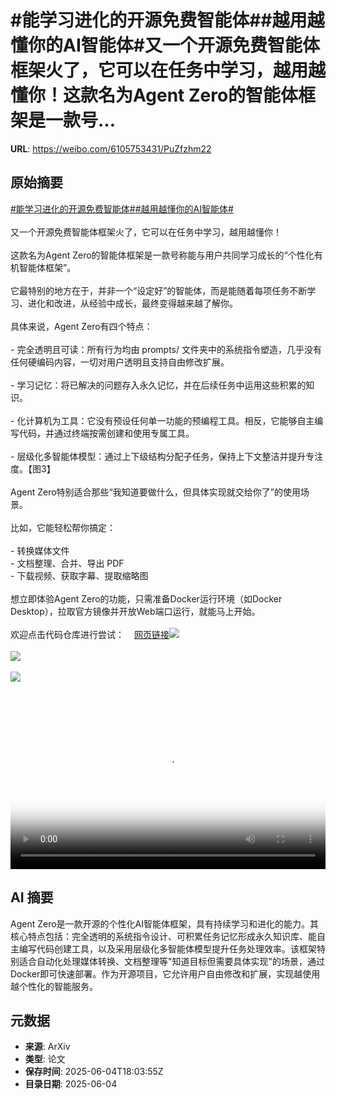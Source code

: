 # #能学习进化的开源免费智能体##越用越懂你的AI智能体#又一个开源免费智能体框架火了，它可以在任务中学习，越用越懂你！这款名为Agent Zero的智能体框架是一款号...

**URL**: https://weibo.com/6105753431/PuZfzhm22

## 原始摘要

<a href="https://m.weibo.cn/search?containerid=231522type%3D1%26t%3D10%26q%3D%23%E8%83%BD%E5%AD%A6%E4%B9%A0%E8%BF%9B%E5%8C%96%E7%9A%84%E5%BC%80%E6%BA%90%E5%85%8D%E8%B4%B9%E6%99%BA%E8%83%BD%E4%BD%93%23&amp;extparam=%23%E8%83%BD%E5%AD%A6%E4%B9%A0%E8%BF%9B%E5%8C%96%E7%9A%84%E5%BC%80%E6%BA%90%E5%85%8D%E8%B4%B9%E6%99%BA%E8%83%BD%E4%BD%93%23" data-hide=""><span class="surl-text">#能学习进化的开源免费智能体#</span></a><a href="https://m.weibo.cn/search?containerid=231522type%3D1%26t%3D10%26q%3D%23%E8%B6%8A%E7%94%A8%E8%B6%8A%E6%87%82%E4%BD%A0%E7%9A%84AI%E6%99%BA%E8%83%BD%E4%BD%93%23&amp;extparam=%23%E8%B6%8A%E7%94%A8%E8%B6%8A%E6%87%82%E4%BD%A0%E7%9A%84AI%E6%99%BA%E8%83%BD%E4%BD%93%23" data-hide=""><span class="surl-text">#越用越懂你的AI智能体#</span></a><br><br>又一个开源免费智能体框架火了，它可以在任务中学习，越用越懂你！<br><br>这款名为Agent Zero的智能体框架是一款号称能与用户共同学习成长的“个性化有机智能体框架”。<br><br>它最特别的地方在于，并非一个“设定好”的智能体，而是能随着每项任务不断学习、进化和改进，从经验中成长，最终变得越来越了解你。<br><br>具体来说，Agent Zero有四个特点：<br><br>- 完全透明且可读：所有行为均由 prompts/ 文件夹中的系统指令塑造，几乎没有任何硬编码内容，一切对用户透明且支持自由修改扩展。<br><br>- 学习记忆：将已解决的问题存入永久记忆，并在后续任务中运用这些积累的知识。<br><br>- 化计算机为工具：它没有预设任何单一功能的预编程工具。相反，它能够自主编写代码，并通过终端按需创建和使用专属工具。<br><br>- 层级化多智能体模型：通过上下级结构分配子任务，保持上下文整洁并提升专注度。【图3】<br><br>Agent Zero特别适合那些“我知道要做什么，但具体实现就交给你了”的使用场景。<br><br>比如，它能轻松帮你搞定：<br><br>- 转换媒体文件<br>- 文档整理、合并、导出 PDF<br>- 下载视频、获取字幕、提取缩略图<br><br>想立即体验Agent Zero的功能，只需准备Docker运行环境（如Docker Desktop），拉取官方镜像并开放Web端口运行，就能马上开始。<br><br>欢迎点击代码仓库进行尝试：<a href="https://weibo.cn/sinaurl?u=https%3A%2F%2Fgithub.com%2Ffrdel%2Fagent-zero" data-hide=""><span class="url-icon"><img style="width: 1rem;height: 1rem" src="https://h5.sinaimg.cn/upload/2015/09/25/3/timeline_card_small_web_default.png" referrerpolicy="no-referrer"></span><span class="surl-text">网页链接</span></a><img style="" src="https://tvax3.sinaimg.cn/large/006Fd7o3gy1i23duqodwrj30qm0zkwof.jpg" referrerpolicy="no-referrer"><br><br><img style="" src="https://tvax4.sinaimg.cn/large/006Fd7o3ly1i23dw0e4mqj31hc0u074c.jpg" referrerpolicy="no-referrer"><br><br><img style="" src="https://tvax1.sinaimg.cn/large/006Fd7o3gy1i23dv1xwj9j30zk0ecagl.jpg" referrerpolicy="no-referrer"><br><br><br clear="both"><div style="clear: both"></div><video controls="controls" poster="https://tvax2.sinaimg.cn/orj480/006Fd7o3ly1i23dvzwwq6j31hc0u0dil.jpg" style="width: 100%"><source src="https://f.video.weibocdn.com/o0/Zy4P7NqJlx08oMmHNJJu01041200CF6W0E010.mp4?label=mp4_720p&amp;template=1280x720.25.0&amp;ori=0&amp;ps=1CwnkDw1GXwCQx&amp;Expires=1749063764&amp;ssig=fhPmDQufAo&amp;KID=unistore,video"><source src="https://f.video.weibocdn.com/o0/O5020ywhlx08oMmHYmYU01041200jdCt0E010.mp4?label=mp4_hd&amp;template=852x480.25.0&amp;ori=0&amp;ps=1CwnkDw1GXwCQx&amp;Expires=1749063764&amp;ssig=3fuuub7qqK&amp;KID=unistore,video"><source src="https://f.video.weibocdn.com/o0/mJuTvZfolx08oMmH6bK801041200bjki0E010.mp4?label=mp4_ld&amp;template=640x360.25.0&amp;ori=0&amp;ps=1CwnkDw1GXwCQx&amp;Expires=1749063764&amp;ssig=vqyZjJlAlv&amp;KID=unistore,video"><p>视频无法显示，请前往<a href="https://video.weibo.com/show?fid=1034%3A5173852464939057" target="_blank" rel="noopener noreferrer">微博视频</a>观看。</p></video>

## AI 摘要

Agent Zero是一款开源的个性化AI智能体框架，具有持续学习和进化的能力。其核心特点包括：完全透明的系统指令设计、可积累任务记忆形成永久知识库、能自主编写代码创建工具，以及采用层级化多智能体模型提升任务处理效率。该框架特别适合自动化处理媒体转换、文档整理等"知道目标但需要具体实现"的场景，通过Docker即可快速部署。作为开源项目，它允许用户自由修改和扩展，实现越使用越个性化的智能服务。

## 元数据

- **来源**: ArXiv
- **类型**: 论文
- **保存时间**: 2025-06-04T18:03:55Z
- **目录日期**: 2025-06-04
